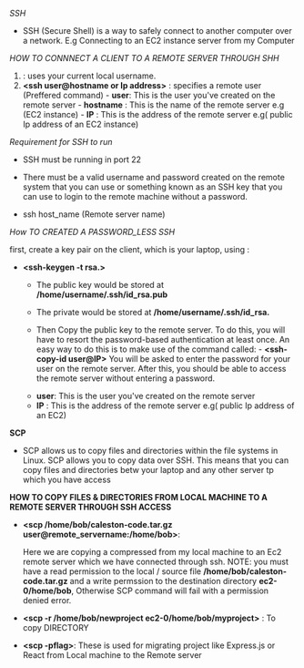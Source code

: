 *SSH*

- SSH (Secure Shell) is a way to safely connect to another computer over a network. E.g Connecting to an EC2 instance server from my Computer

*HOW TO CONNNECT A CLIENT TO A REMOTE SERVER THROUGH SHH*

  1. **<ssh hostname or Ip address>** : uses your current local username.
  2. **<ssh user@hostname or Ip address>** : specifies a remote user (Preffered command)
    - **user**: This is the user you've created on the remote server
    - **hostname** : This is the name of the remote server e.g (EC2 instance)
    - **IP** : This is the address of the remote server e.g( public Ip address of an EC2 instance)
  
*Requirement for SSH to run*
- SSH must be running in port 22
  
- There must be a valid username and password created on the remote system that you can use or something known as an SSH key that you can use to login to the remote machine without a password.
  
-  ssh host_name (Remote server name)

*How TO CREATED A PASSWORD_LESS SSH*

first, create a key pair on the client, which is your laptop, using :
-  **<ssh-keygen -t rsa.>**
    * The public key would be stored at **/home/username/.ssh/id_rsa.pub**
  
    * The private would be stored at **/home/username/.ssh/id_rsa.**
  
    * Then Copy the public key to the remote server. To do this, you will have to resort the password-based authentication at least once. An easy way to do this is to make use of the command called: - **<ssh-copy-id user@IP>** You will be asked to enter the password for your user on the remote server. After this, you should be able to access the remote server without entering a password.
  
     - **user**: This is the user you've created on the remote server
     - **IP** : This is the address of the remote server e.g( public Ip address of an EC2)

**SCP**
 - SCP allows us to copy files and directories within the file systems in Linux. SCP allows you to copy data over SSH. This means that you can copy files and directories betw your laptop and any other server tp which you have access

**HOW TO COPY FILES & DIRECTORIES FROM LOCAL MACHINE TO A REMOTE SERVER THROUGH SSH ACCESS**

- **<scp /home/bob/caleston-code.tar.gz user@remote_servername:/home/bob>**: 
  
  Here we are copying a compressed from my local machine to an Ec2 remote server which we have connected through ssh. NOTE: you must have a read permission to the local / source file **/home/bob/caleston-code.tar.gz** and a write permssion to the destination directory **ec2-0/home/bob**, Otherwise SCP command will fail with a permission denied error.

  
-  **<scp -r  /home/bob/newproject ec2-0/home/bob/myproject>** : To copy DIRECTORY
  
-  **<scp -pflag>**: These is used for migrating project like Express.js or React from Local machine to the Remote server
